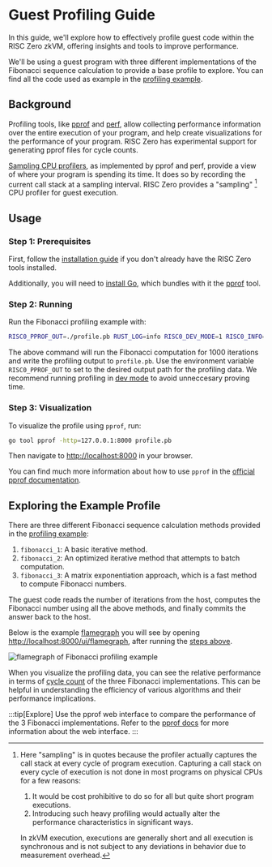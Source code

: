 # Guest Profiling Guide

In this guide, we'll explore how to effectively profile guest code within the
RISC Zero zkVM, offering insights and tools to improve performance.

We'll be using a guest program with three different implementations of the
Fibonacci sequence calculation to provide a base profile to explore. You can
find all the code used as example in the [profiling example][example-profiling].

## Background

Profiling tools, like [pprof] and [perf], allow collecting performance
information over the entire execution of your program, and help create
visualizations for the performance of your program. RISC Zero has experimental
support for generating pprof files for cycle counts.

[Sampling CPU profilers][profiler], as implemented by pprof and perf, provide a
view of where your program is spending its time. It does so by recording the
current call stack at a sampling interval. RISC Zero provides a "sampling" [^1]
CPU profiler for guest execution.

## Usage

### Step 1: Prerequisites

First, follow the [installation guide][install] if you don't already have the
RISC Zero tools installed.

Additionally, you will need to [install Go][golang-install], which bundles with
it the [pprof] tool.

### Step 2: Running

Run the Fibonacci profiling example with:

```bash
RISC0_PPROF_OUT=./profile.pb RUST_LOG=info RISC0_DEV_MODE=1 RISC0_INFO=1 cargo run
```

The above command will run the Fibonacci computation for 1000 iterations and
write the profiling output to `profile.pb`. Use the environment variable
`RISC0_PPROF_OUT` to set to the desired output path for the profiling data.
We recommend running profiling in [dev mode][devmode] to avoid unneccesary proving time.

### Step 3: Visualization

To visualize the profile using `pprof`, run:

```bash
go tool pprof -http=127.0.0.1:8000 profile.pb
```

Then navigate to [http://localhost:8000](http://localhost:8000) in your browser.

You can find much more information about how to use `pprof` in the [official
pprof documentation][pprof].

## Exploring the Example Profile

There are three different Fibonacci sequence calculation methods provided in the
[profiling example][example-profiling]:

1. `fibonacci_1`: A basic iterative method.
2. `fibonacci_2`: An optimized iterative method that attempts to batch
   computation.
3. `fibonacci_3`: A matrix exponentiation approach, which is a fast method to
   compute Fibonacci numbers.

The guest code reads the number of iterations from the host, computes the
Fibonacci number using all the above methods, and finally commits the answer
back to the host.

Below is the example [flamegraph] you will see by opening
[http://localhost:8000/ui/flamegraph](http://localhost:8000/ui/flamegraph),
after running the [steps above](#usage).

![flamegraph of Fibonacci profiling example](/img/profiling_flamegraph.png)

When you visualize the profiling data, you can see the relative performance in
terms of [cycle count] of the three Fibonacci implementations. This can be
helpful in understanding the efficiency of various algorithms and their
performance implications.

:::tip[Explore]
Use the pprof web interface to compare the performance of the 3 Fibonacci
implementations. Refer to the [pprof docs][pprof] for more information about the
web interface.
:::

[^1]: Here "sampling" is in quotes because the profiler actually captures the call
    stack at every cycle of program execution. Capturing a call stack on every
    cycle of execution is not done in most programs on physical CPUs for a few
    reasons:

    1. It would be cost prohibitive to do so for all but quite short program
       executions.
    2. Introducing such heavy profiling would actually alter the performance
       characteristics in significant ways.

    In zkVM execution, executions are generally short and all execution is
    synchronous and is not subject to any deviations in behavior due to
    measurement overhead.

[cycle count]: /terminology#clock-cycles
[devmode]: ../generating-proofs/dev-mode.md
[example-profiling]: https://github.com/risc0/risc0/tree/release-1.2/examples/profiling
[flamegraph]: https://www.brendangregg.com/FlameGraphs/cpuflamegraphs.html
[golang-install]: https://go.dev/doc/install
[install]: ./install.md
[perf]: https://perf.wiki.kernel.org/index.php/Main_Page
[pprof]: https://github.com/google/pprof
[profiler]: https://nikhilism.com/post/2018/sampling-profiler-internals-introduction
